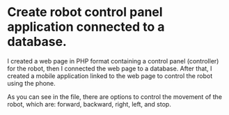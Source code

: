 # Create robot control panel application connected to a database.

I created a web page in PHP format containing a control panel (controller) for the robot, then I connected the web page to a database. After that, I created a mobile application linked to the web page to control the robot using the phone.


As you can see in the file, there are options to control the movement of the robot, which are: forward, backward, right, left, and stop.
